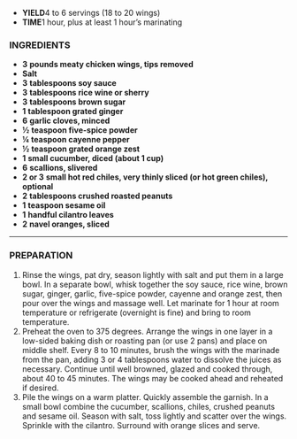 - **YIELD**4 to 6 servings (18 to 20 wings)
- **TIME**1 hour, plus at least 1 hour’s marinating

### INGREDIENTS

- **3** **pounds meaty chicken wings, tips removed**
-  **Salt**
- **3** **tablespoons soy sauce**
- **3** **tablespoons rice wine or sherry**
- **3** **tablespoons brown sugar**
- **1** **tablespoon grated ginger**
- **6** **garlic cloves, minced**
- **½** **teaspoon five-spice powder**
- **¼** **teaspoon cayenne pepper**
- **½** **teaspoon grated orange zest**
- **1** **small cucumber, diced (about 1 cup)**
- **6** **scallions, slivered**
- **2 or 3** **small hot red chiles, very thinly sliced (or hot green chiles), optional**
- **2** **tablespoons crushed roasted peanuts**
- **1** **teaspoon sesame oil**
- **1** **handful cilantro leaves**
- **2** **navel oranges, sliced**

----

### PREPARATION

1. Rinse the wings, pat dry, season lightly with salt and put them in a large bowl. In a separate bowl, whisk together the soy sauce, rice wine, brown sugar, ginger, garlic, five-spice powder, cayenne and orange zest, then pour over the wings and massage well. Let marinate for 1 hour at room temperature or refrigerate (overnight is fine) and bring to room temperature.
2. Preheat the oven to 375 degrees. Arrange the wings in one layer in a low-sided baking dish or roasting pan (or use 2 pans) and place on middle shelf. Every 8 to 10 minutes, brush the wings with the marinade from the pan, adding 3 or 4 tablespoons water to dissolve the juices as necessary. Continue until well browned, glazed and cooked through, about 40 to 45 minutes. The wings may be cooked ahead and reheated if desired.
3. Pile the wings on a warm platter. Quickly assemble the garnish. In a small bowl combine the cucumber, scallions, chiles, crushed peanuts and sesame oil. Season with salt, toss lightly and scatter over the wings. Sprinkle with the cilantro. Surround with orange slices and serve.